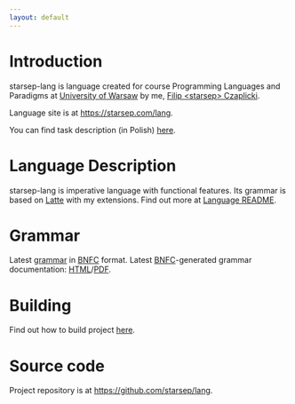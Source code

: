 ```yaml
---
layout: default
---
```


# Introduction
starsep-lang is language created for course Programming Languages and
Paradigms at [University of Warsaw](https://mimuw.edu.pl/en) by me, [Filip &lt;starsep&gt; Czaplicki](https://starsep.com).

Language site is at https://starsep.com/lang.

You can find task description (in Polish) [here](https://starsep.com/lang/task.pdf).

# Language Description
starsep-lang is imperative language with functional features.
Its grammar is based on [Latte](https://www.mimuw.edu.pl/~ben/Zajecia/Mrj2016/Latte/) with my extensions.
Find out more at [Language README](https://starsep.com/lang/LANGUAGE.html).

# Grammar
Latest [grammar](https://starsep.com/lang/StarsepLang.cf) in [BNFC](https://github.com/BNFC/bnfc) format.
Latest [BNFC](https://github.com/BNFC/bnfc)-generated grammar documentation: [HTML](https://starsep.com/lang/DocStarsepLang.html)/[PDF](https://starsep.com/lang/DocStarsepLang.pdf).

# Building
Find out how to build project [here](https://starsep.com/lang/BUIDING.html).

# Source code
Project repository is at https://github.com/starsep/lang.

